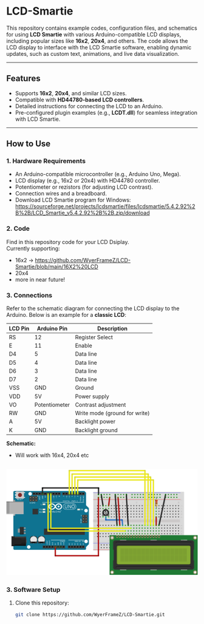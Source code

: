 # LCD-Smartie

This repository contains example codes, configuration files, and schematics for using **LCD Smartie** with various Arduino-compatible LCD displays, including popular sizes like **16x2**, **20x4**, and others. The code allows the LCD display to interface with the LCD Smartie software, enabling dynamic updates, such as custom text, animations, and live data visualization.

---

## Features
- Supports **16x2**, **20x4**, and similar LCD sizes.
- Compatible with **HD44780-based LCD controllers**.
- Detailed instructions for connecting the LCD to an Arduino.
- Pre-configured plugin examples (e.g., **LCDT.dll**) for seamless integration with LCD Smartie.

---

## How to Use

### 1. **Hardware Requirements**

- An Arduino-compatible microcontroller (e.g., Arduino Uno, Mega).
- LCD display (e.g., 16x2 or 20x4) with HD44780 controller.
- Potentiometer or rezistors (for adjusting LCD contrast).
- Connection wires and a breadboard.
- Download LCD Smartie program for Windows: https://sourceforge.net/projects/lcdsmartie/files/lcdsmartie/5.4.2.92%2B%2B/LCD_Smartie_v5.4.2.92%2B%2B.zip/download
  
### 2. **Code**
Find in this repository code for your LCD Dsiplay.                                                                                                                                                                   
Currently supporting:
- 16x2 -> https://github.com/WyerFrameZ/LCD-Smartie/blob/main/16X2%20LCD
- 20x4
- more in near future!

### 3. **Connections**
Refer to the schematic diagram for connecting the LCD display to the Arduino. Below is an example for a **classic LCD**:

| LCD Pin | Arduino Pin | Description                   |
|---------|-------------|-------------------------------|
| RS      | 12          | Register Select              |
| E       | 11          | Enable                       |
| D4      | 5           | Data line                    |
| D5      | 4           | Data line                    |
| D6      | 3           | Data line                    |
| D7      | 2           | Data line                    |
| VSS     | GND         | Ground                       |
| VDD     | 5V          | Power supply                 |
| VO      | Potentiometer | Contrast adjustment          |
| RW      | GND         | Write mode (ground for write) |
| A       | 5V          | Backlight power              |
| K       | GND         | Backlight ground             |

**Schematic:**
- Will work with 16x4, 20x4 etc

![Forge Logo](img/uno.png)
---

### 3. **Software Setup**
1. Clone this repository:
   ```bash
   git clone https://github.com/WyerFrameZ/LCD-Smartie.git

